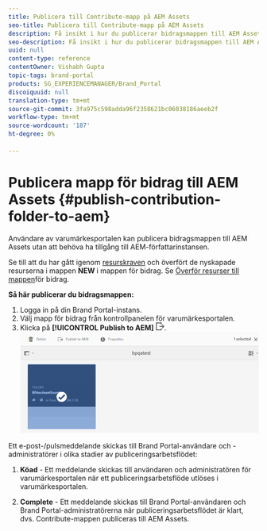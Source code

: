 ```yaml
---
title: Publicera till Contribute-mapp på AEM Assets
seo-title: Publicera till Contribute-mapp på AEM Assets
description: Få insikt i hur du publicerar bidragsmappen till AEM Assets i varumärkesportalen.
seo-description: Få insikt i hur du publicerar bidragsmappen till AEM Assets i varumärkesportalen.
uuid: null
content-type: reference
contentOwner: Vishabh Gupta
topic-tags: brand-portal
products: SG_EXPERIENCEMANAGER/Brand_Portal
discoiquuid: null
translation-type: tm+mt
source-git-commit: 3fa975c598adda96f2358621bc06038186aeeb2f
workflow-type: tm+mt
source-wordcount: '187'
ht-degree: 0%

---
```



# Publicera mapp för bidrag till AEM Assets {#publish-contribution-folder-to-aem}

Användare av varumärkesportalen kan publicera bidragsmappen till AEM Assets utan att behöva ha tillgång till AEM-författarinstansen.

Se till att du har gått igenom [resurskraven](brand-portal-download-asset-requirements.md) och överfört de nyskapade resurserna i mappen **NEW** i mappen för bidrag. Se [Överför resurser till mappen](brand-portal-upload-assets-to-contribution-folder.md)för bidrag.

**Så här publicerar du bidragsmappen:**

1. Logga in på din Brand Portal-instans.
1. Välj mapp för bidrag från kontrollpanelen för varumärkesportalen.
1. Klicka på **[!UICONTROL Publish to AEM]** ![](assets/export.png).
   ![](assets/publish-contribution-folder-to-aem.png)

Ett e-post-/pulsmeddelande skickas till Brand Portal-användare och -administratörer i olika stadier av publiceringsarbetsflödet:
1. **Köad** - Ett meddelande skickas till användaren och administratören för varumärkesportalen när ett publiceringsarbetsflöde utlöses i varumärkesportalen.

1. **Complete** - Ett meddelande skickas till Brand Portal-användaren och Brand Portal-administratörerna när publiceringsarbetsflödet är klart, dvs. Contribute-mappen publiceras till AEM Assets.


